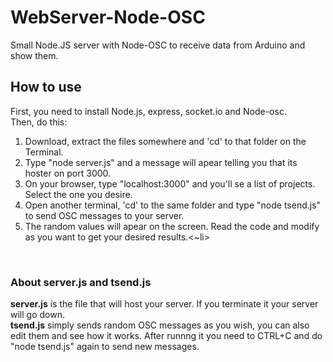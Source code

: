 # WebServer-Node-OSC
Small Node.JS server with Node-OSC to receive data from Arduino and show them.
<br>
<H2>How to use</h2>
First, you need to install Node.js, express, socket.io and Node-osc.<br>
Then, do this:
<ol>
<li>Download, extract the files somewhere and 'cd' to that folder on the Terminal.</li>
<li>Type "node server.js" and a message will apear telling you that its hoster on port 3000.</li>
<li>On your browser, type "localhost:3000" and you'll se a list of projects. Select the one you desire.</li>
<li>Open another terminal, 'cd' to the same folder and type "node tsend.js" to send OSC messages to your server.</li>
<li>The random values will apear on the screen. Read the code and modify as you want to get your desired results.<~li>
</ol>
<br>
<h3>About server.js and tsend.js</h3>
<b>server.js</b> is the file that will host your server. If you terminate it your server will go down.<br>
<b>tsend.js</b> simply sends random OSC messages as you wish, you can also edit them and see how it works.
After runnng it you need to CTRL+C and do "node tsend.js" again to send new messages.
